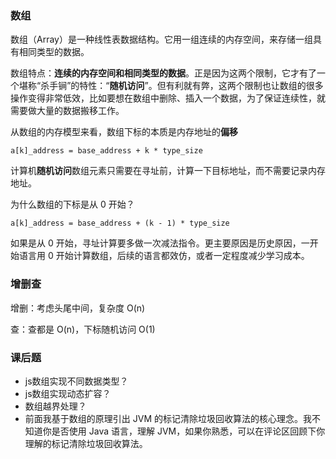 ### 数组

数组（Array）是一种线性表数据结构。它用一组连续的内存空间，来存储一组具有相同类型的数据。

数组特点：**连续的内存空间和相同类型的数据**。正是因为这两个限制，它才有了一个堪称“杀手锏”的特性：“**随机访问**”。但有利就有弊，这两个限制也让数组的很多操作变得非常低效，比如要想在数组中删除、插入一个数据，为了保证连续性，就需要做大量的数据搬移工作。

从数组的内存模型来看，数组下标的本质是内存地址的**偏移**

```text
a[k]_address = base_address + k * type_size
```

计算机**随机访问**数组元素只需要在寻址前，计算一下目标地址，而不需要记录内存地址。



为什么数组的下标是从 0 开始？

```text
a[k]_address = base_address + (k - 1) * type_size
```

如果是从 0 开始，寻址计算要多做一次减法指令。更主要原因是历史原因，一开始语言用 0 开始计算数组，后续的语言都效仿，或者一定程度减少学习成本。



### 增删查

增删：考虑头尾中间，复杂度 O(n)

查：查都是 O(n)，下标随机访问 O(1)



### 课后题

- js数组实现不同数据类型？
- js数组实现动态扩容？
- 数组越界处理？
- 前面我基于数组的原理引出 JVM 的标记清除垃圾回收算法的核心理念。我不知道你是否使用 Java 语言，理解 JVM，如果你熟悉，可以在评论区回顾下你理解的标记清除垃圾回收算法。